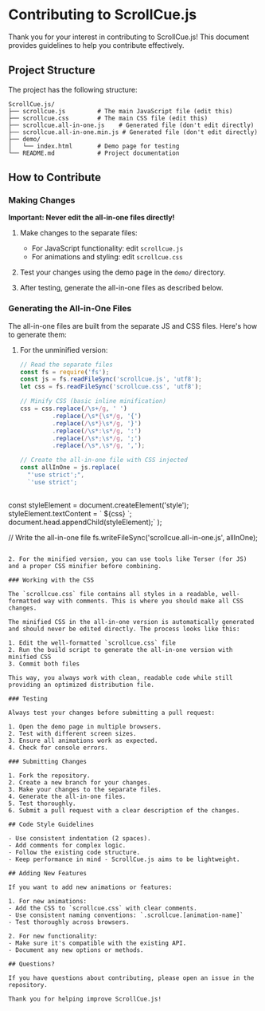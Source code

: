 # Contributing to ScrollCue.js

Thank you for your interest in contributing to ScrollCue.js! This document provides guidelines to help you contribute effectively.

## Project Structure

The project has the following structure:

```
ScrollCue.js/
├── scrollcue.js         # The main JavaScript file (edit this)
├── scrollcue.css        # The main CSS file (edit this)
├── scrollcue.all-in-one.js    # Generated file (don't edit directly)
├── scrollcue.all-in-one.min.js # Generated file (don't edit directly)
├── demo/
│   └── index.html       # Demo page for testing
└── README.md            # Project documentation
```

## How to Contribute

### Making Changes

**Important: Never edit the all-in-one files directly!**

1. Make changes to the separate files:
   - For JavaScript functionality: edit `scrollcue.js`
   - For animations and styling: edit `scrollcue.css`

2. Test your changes using the demo page in the `demo/` directory.

3. After testing, generate the all-in-one files as described below.

### Generating the All-in-One Files

The all-in-one files are built from the separate JS and CSS files. Here's how to generate them:

1. For the unminified version:
   ```javascript
   // Read the separate files
   const fs = require('fs');
   const js = fs.readFileSync('scrollcue.js', 'utf8');
   let css = fs.readFileSync('scrollcue.css', 'utf8');
   
   // Minify CSS (basic inline minification)
   css = css.replace(/\s+/g, ' ')
            .replace(/\s*{\s*/g, '{')
            .replace(/\s*}\s*/g, '}')
            .replace(/\s*:\s*/g, ':')
            .replace(/\s*;\s*/g, ';')
            .replace(/\s*,\s*/g, ',');
   
   // Create the all-in-one file with CSS injected
   const allInOne = js.replace(
     "'use strict';", 
     `'use strict';
  
  const styleElement = document.createElement('style');
  styleElement.textContent = \`
  ${css}
  \`;  document.head.appendChild(styleElement);`
   );
   
   // Write the all-in-one file
   fs.writeFileSync('scrollcue.all-in-one.js', allInOne);
   ```

2. For the minified version, you can use tools like Terser (for JS) and a proper CSS minifier before combining.

### Working with the CSS

The `scrollcue.css` file contains all styles in a readable, well-formatted way with comments. This is where you should make all CSS changes.

The minified CSS in the all-in-one version is automatically generated and should never be edited directly. The process looks like this:

1. Edit the well-formatted `scrollcue.css` file
2. Run the build script to generate the all-in-one version with minified CSS
3. Commit both files

This way, you always work with clean, readable code while still providing an optimized distribution file.

### Testing

Always test your changes before submitting a pull request:

1. Open the demo page in multiple browsers.
2. Test with different screen sizes.
3. Ensure all animations work as expected.
4. Check for console errors.

### Submitting Changes

1. Fork the repository.
2. Create a new branch for your changes.
3. Make your changes to the separate files.
4. Generate the all-in-one files.
5. Test thoroughly.
6. Submit a pull request with a clear description of the changes.

## Code Style Guidelines

- Use consistent indentation (2 spaces).
- Add comments for complex logic.
- Follow the existing code structure.
- Keep performance in mind - ScrollCue.js aims to be lightweight.

## Adding New Features

If you want to add new animations or features:

1. For new animations:
   - Add the CSS to `scrollcue.css` with clear comments.
   - Use consistent naming conventions: `.scrollcue.[animation-name]`
   - Test thoroughly across browsers.

2. For new functionality:
   - Make sure it's compatible with the existing API.
   - Document any new options or methods.

## Questions?

If you have questions about contributing, please open an issue in the repository.

Thank you for helping improve ScrollCue.js!
